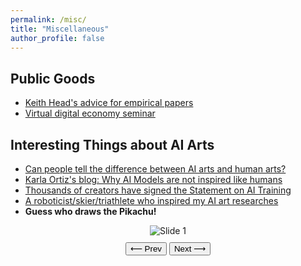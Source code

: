 ```yaml
---
permalink: /misc/
title: "Miscellaneous"
author_profile: false
---
```


## Public Goods

- [Keith Head's advice for empirical papers](https://blogs.ubc.ca/khead/research/research-advice)
- [Virtual digital economy seminar](https://www.digitalecon.org/seminar)

## Interesting Things about AI Arts
- [Can people tell the difference between AI arts and human arts?](https://www.astralcodexten.com/p/how-did-you-do-on-the-ai-art-turing)
- [Karla Ortiz's blog: Why AI Models are not inspired like humans](https://www.kortizblog.com/blog/why-ai-models-are-not-inspired-like-humans)
- [Thousands of creators have signed the Statement on AI Training](https://authorsguild.org/news/sign-the-statement-on-ai-training/)
- [A roboticist/skier/triathlete who inspired my AI art researches](https://aliciachenw.github.io/)
- **Guess who draws the Pikachu!**


<div class="slider" style="text-align: center;">
  <img id="slideImg" src="https://sijielin.github.io/files/what_is_sref/Slide1.JPG" alt="Slide 1" style="max-width: 100%; height: auto;" />
  <div style="margin-top: 10px;">
    <button onclick="prevSlide()">⟵ Prev</button>
    <button onclick="nextSlide()">Next ⟶</button>
  </div>
</div>

<script>
  /* JavaScript Slider Code - wrapped in block comments to avoid // issues */
  let slideIndex = 0;
  const slides = [
    "https://sijielin.github.io/files/what_is_sref/Slide1.JPG",
    "https://sijielin.github.io/files/what_is_sref/Slide2.JPG",
    "https://sijielin.github.io/files/what_is_sref/Slide3.JPG"
  ];

  function showSlide(index) {
    const img = document.getElementById("slideImg");
    if (index < 0) slideIndex = slides.length - 1;
    else if (index >= slides.length) slideIndex = 0;
    else slideIndex = index;
    img.src = slides[slideIndex];
  }

  function nextSlide() {
    showSlide(slideIndex + 1);
  }

  function prevSlide() {
    showSlide(slideIndex - 1);
  }

  // Initial display
  showSlide(slideIndex);
</script>

